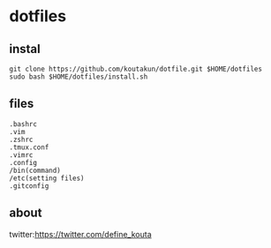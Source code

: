 # dotfiles

## instal

```
git clone https://github.com/koutakun/dotfile.git $HOME/dotfiles
sudo bash $HOME/dotfiles/install.sh
```

## files

````
.bashrc
.vim
.zshrc
.tmux.conf
.vimrc
.config
/bin(command)
/etc(setting files)
.gitconfig
````


## about
twitter:https://twitter.com/define_kouta
